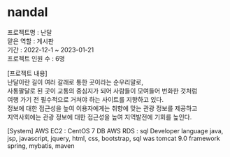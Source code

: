 # nandal
프로젝트명 : 난달  
맡은 역할 : 게시판  
기간 : 2022-12-1 ~ 2023-01-21  
프로젝트 인원 수 : 6명  

[프로젝트 내용]  
난달이란 길이 여러 갈래로 통한 곳이라는 순우리말로,  
사통팔달로 된 곳이 교통의 중심지가 되어 사람들이 모여들어 번화한 것처럼  
여행 가기 전 필수적으로 거쳐야 하는 사이트를 지향하고 있다.  
정보에 대한 접근성을 높여 이용자에게는 취향에 맞는 관광 정보를 제공하고  
지역사회에는 관광 정보에 대한 접근성을 높여 지역발전에 기회를 높인다.  

[System]
AWS EC2 : CentOS 7
DB
AWS RDS :  sql Developer
language
java, jsp, javascript, jquery, html, css, bootstrap, sql
was
tomcat 9.0
framework
spring, mybatis, maven


